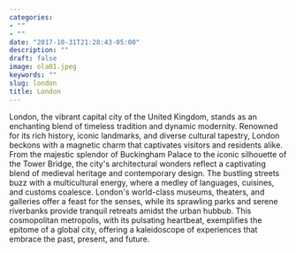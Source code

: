 ```yaml
---
categories:
- ""
- ""
date: "2017-10-31T21:28:43-05:00"
description: ""
draft: false
image: ola01.jpeg
keywords: ""
slug: london
title: London
---
```


London, the vibrant capital city of the United Kingdom, stands as an enchanting blend of timeless tradition and dynamic modernity. Renowned for its rich history, iconic landmarks, and diverse cultural tapestry, London beckons with a magnetic charm that captivates visitors and residents alike. From the majestic splendor of Buckingham Palace to the iconic silhouette of the Tower Bridge, the city's architectural wonders reflect a captivating blend of medieval heritage and contemporary design. The bustling streets buzz with a multicultural energy, where a medley of languages, cuisines, and customs coalesce. London's world-class museums, theaters, and galleries offer a feast for the senses, while its sprawling parks and serene riverbanks provide tranquil retreats amidst the urban hubbub. This cosmopolitan metropolis, with its pulsating heartbeat, exemplifies the epitome of a global city, offering a kaleidoscope of experiences that embrace the past, present, and future.